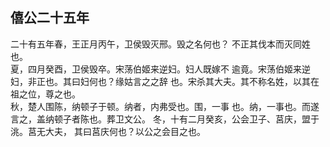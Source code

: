 ## 僖公二十五年

二十有五年春，王正月丙午，卫侯毁灭邢。毁之名何也？
不正其伐本而灭同姓也。  
夏，四月癸酉，卫侯毁卒。宋荡伯姬来逆妇。妇人既嫁不
逾竟。宋荡伯姬来逆妇，非正也。其曰妇何也？缘姑言之之辞
也。宋杀其大夫。其不称名姓，以其在祖之位，尊之也。  
秋，楚人围陈，纳顿子于顿。纳者，内弗受也。围，一事
也。纳，一事也。而遂言之，盖纳顿子者陈也。葬卫文公。
冬，十有二月癸亥，公会卫子、莒庆，盟于洮。莒无大夫，
其曰莒庆何也？以公之会目之也。  

